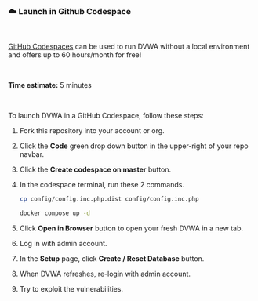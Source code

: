 ### ☁️ Launch in Github Codespace

<br>

[GitHub Codespaces](https://github.com/features/codespaces) can be used to run DVWA without a local environment and offers up to 60 hours/month for free!

<br>

**Time estimate:** 5 minutes

<br>

To launch DVWA in a GitHub Codespace, follow these steps:
1. Fork this repository into your account or org.
2. Click the **Code** green drop down button in the upper-right of your repo navbar.
3. Click the **Create codespace on master** button.
4. In the codespace terminal, run these 2 commands. 

   ```sh
   cp config/config.inc.php.dist config/config.inc.php
   ```

   ```sh
   docker compose up -d
   ```

5. Click **Open in Browser** button to open your fresh DVWA in a new tab.
6. Log in with admin account.
7. In the **Setup** page, click **Create / Reset Database** button.
8. When DVWA refreshes, re-login with admin account.
9. Try to exploit the vulnerabilities.  

